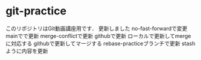 # git-practice
このリポジトリはGit動画講座用です．
更新しました
no-fast-forwardで変更
mainでで更新
merge-conflictで更新
githubで更新
ローカルで更新してmergeに対応する
githubで更新してマージする
rebase-practiceブランチで更新
stashように内容を更新